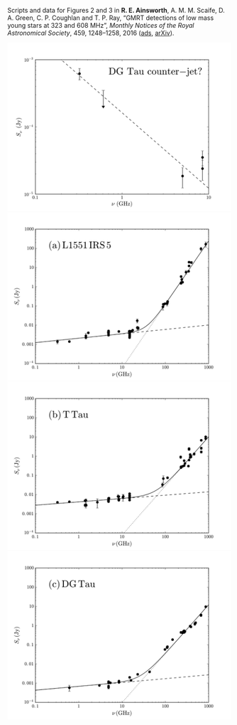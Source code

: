 Scripts and data for Figures 2 and 3 in <b>R. E. Ainsworth</b>, A. M. M. Scaife, D. A. Green, C. P. Coughlan and T. P. Ray, “GMRT detections of low mass young stars at 323 and 608 MHz”, <i>Monthly Notices of the Royal Astronomical Society</i>, 459, 1248–1258, 2016 (<a href="http://adsabs.harvard.edu/abs/2016MNRAS.459.1248A">ads</a>, <a href="https://arxiv.org/abs/1603.06836">arXiv</a>).

<img src="https://github.com/rainsworth/paper_scripts/blob/master/2016MNRAS.459.1248A/Figure2.png">

<img src="https://github.com/rainsworth/paper_scripts/blob/master/2016MNRAS.459.1248A/Figure3a.png">

<img src="https://github.com/rainsworth/paper_scripts/blob/master/2016MNRAS.459.1248A/Figure3b.png">

<img src="https://github.com/rainsworth/paper_scripts/blob/master/2016MNRAS.459.1248A/Figure3c.png">
